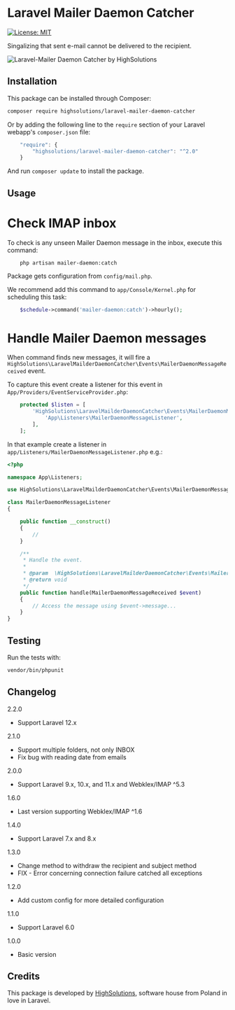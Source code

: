 Laravel Mailer Daemon Catcher
================

 [![License: MIT](https://img.shields.io/badge/License-MIT-brightgreen.svg?style=flat-square)](https://opensource.org/licenses/MIT)

Singalizing that sent e-mail cannot be delivered to the recipient.

![Laravel-Mailer Daemon Catcher by HighSolutions](https://raw.githubusercontent.com/highsolutions/laravel-mailer-daemon-catcher/master/intro.jpg)

Installation
------------

This package can be installed through Composer:

```bash
composer require highsolutions/laravel-mailer-daemon-catcher
```

Or by adding the following line to the `require` section of your Laravel webapp's `composer.json` file:

```javascript
    "require": {
        "highsolutions/laravel-mailer-daemon-catcher": "^2.0"
    }
```

And run `composer update` to install the package.

Usage
------------

Check IMAP inbox
========================

To check is any unseen Mailer Daemon message in the inbox, execute this command:

```bash
    php artisan mailer-daemon:catch
```

Package gets configuration from `config/mail.php`.

We recommend add this command to `app/Console/Kernel.php` for scheduling this task:

```php
	$schedule->command('mailer-daemon:catch')->hourly();
```

Handle Mailer Daemon messages
========================

When command finds new messages, it will fire a `HighSolutions\LaravelMailderDaemonCatcher\Events\MailerDaemonMessageReceived` event.

To capture this event create a listener for this event in `App/Providers/EventServiceProvider.php`:

```php
	protected $listen = [
		'HighSolutions\LaravelMailderDaemonCatcher\Events\MailerDaemonMessageReceived' => [
			'App\Listeners\MailerDaemonMessageListener',
		],
	];
```

In that example create a listener in `app/Listeners/MailerDaemonMessageListener.php` e.g.:

```php
<?php

namespace App\Listeners;

use HighSolutions\LaravelMailderDaemonCatcher\Events\MailerDaemonMessageReceived;

class MailerDaemonMessageListener
{

    public function __construct()
    {
        //
    }

    /**
     * Handle the event.
     *
     * @param  \HighSolutions\LaravelMailderDaemonCatcher\Events\MailerDaemonMessageReceived  $event
     * @return void
     */
    public function handle(MailerDaemonMessageReceived $event)
    {
        // Access the message using $event->message...
    }
}
```

Testing
---------

Run the tests with:

``` bash
vendor/bin/phpunit
```

Changelog
---------

2.2.0
* Support Laravel 12.x

2.1.0
* Support multiple folders, not only INBOX
* Fix bug with reading date from emails

2.0.0
* Support Laravel 9.x, 10.x, and 11.x and Webklex/IMAP ^5.3

1.6.0
* Last version supporting Webklex/IMAP ^1.6

1.4.0
* Support Laravel 7.x and 8.x

1.3.0
* Change method to withdraw the recipient and subject method
* FIX - Error concerning connection failure catched all exceptions

1.2.0
* Add custom config for more detailed configuration

1.1.0
* Support Laravel 6.0

1.0.0
* Basic version

Credits
-------

This package is developed by [HighSolutions](https://highsolutions.org), software house from Poland in love in Laravel.
